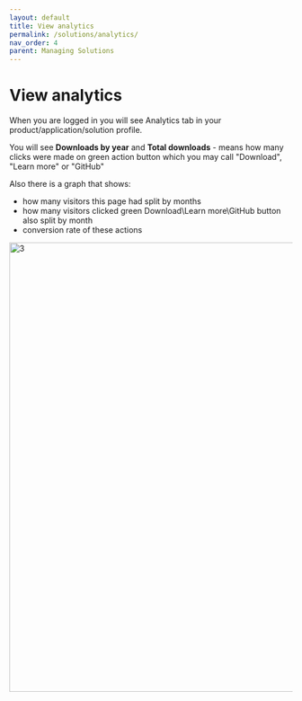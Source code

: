 ```yaml
---
layout: default
title: View analytics
permalink: /solutions/analytics/
nav_order: 4
parent: Managing Solutions
---
```


# View analytics

When you are logged in you will see Analytics tab in your product/application/solution profile.

You will see **Downloads by year** and **Total downloads** - means how many clicks were made on green action button which you may call "Download", "Learn more" or "GitHub" 

Also there is a graph that shows:

- how many visitors this page had split by months
- how many visitors clicked green Download\Learn more\GitHub button also split by month
- conversion rate of these actions

<img width="800" alt="3" src="/assets/images/solutions/1.png">